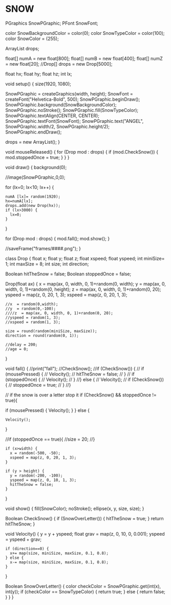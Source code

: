 # SNOW
PGraphics SnowPGraphic;
PFont SnowFont;

color SnowBackgroundColor = color(0);
color SnowTypeColor = color(100);
color SnowColor = (255);

ArrayList<Drop> drops;

float[] numA = new float[800];
float[] numB = new float[400];
float[] numZ = new float[20];
//Drop[] drops = new Drop[5000];

float hx;
float hy;
float hz;
int lx;

void setup() {
  size(1920, 1080);

  SnowPGraphic = createGraphics(width, height);
  SnowFont = createFont("Helvetica-Bold", 500);
  SnowPGraphic.beginDraw();
  SnowPGraphic.background(SnowBackgroundColor);
  SnowPGraphic.noStroke();
  SnowPGraphic.fill(SnowTypeColor);
  SnowPGraphic.textAlign(CENTER, CENTER);
  SnowPGraphic.textFont(SnowFont);
  SnowPGraphic.text("ANGEL", SnowPGraphic.width/2, SnowPGraphic.height/2);
  SnowPGraphic.endDraw();

  drops = new ArrayList<Drop>();
}


void mouseReleased() {
  for (Drop mod : drops) {
    if (mod.CheckSnow()) {
      mod.stoppedOnce = true;
    }
  }
}

void draw() {
  background(0);

  //image(SnowPGraphic,0,0);

  for (lx=0; lx<10; lx++) {

    numA [lx]= random(1920);
    hx=numA[lx]; 
    drops.add(new Drop(hx));
    if (lx>3000) {
      lx=0;
    }
  }


  for (Drop mod : drops) {
    mod.fall();
    mod.show();
  }

  //saveFrame("frames/####.png");
}


class Drop {
  float x;
  float y;
  float z;
  float xspeed;
  float yspeed;
  int miniSize= 1;
  int maxSize = 8;
  int size;
  int direction;



  Boolean hitTheSnow = false;
  Boolean stoppedOnce = false;

  Drop(float ax) {
    x  = map(ax, 0, width, 0, 1)+random(0, width);
    y  = map(ax, 0, width, 0, 1)+random(0, height);
    z  = map(ax, 0, width, 0, 1)+random(0, 20);
    yspeed = map(z, 0, 20, 1, 3);
    xspeed = map(z, 0, 20, 1, 3);
    
    //x  = random(0,width);
    //y  = random(0,-100);
    ////z  = map(ax, 0, width, 0, 1)+random(0, 20);
    //yspeed = random(1, 3);
    //xspeed = random(1, 3);
    
    size = round(random(miniSize, maxSize));
    direction = round(random(0, 1));

    //delay = 200;
    //age = 0;
  }

     

  void fall() {
    //print("fall");
    //CheckSnow();
    //if (CheckSnow()) {
    //  if (mousePressed) {
    //    Velocity();
    //    hitTheSnow = false;
    //  }
    //  if (stoppedOnce) {
    //    Velocity();
    //  }
    //} else { 
    //  Velocity();
    //  if (CheckSnow()) {
    //    stoppedOnce = true;
    //  }
    //}

// if the snow is over a letter stop it
if (CheckSnow() && stoppedOnce != true){
  
  if (mousePressed) {
    Velocity();
  } 
} else {
  
    Velocity();
  
}

//if (stoppedOnce == true){
//size = 20;
//}



    if (x>width) {
      x = random(-500, -50);
      xspeed = map(z, 0, 20, 1, 3);
    }

    if (y > height) {
      y = random(-200, -100);
      yspeed = map(z, 0, 10, 1, 3);
      hitTheSnow = false;
    }
  }



  void show() {
    fill(SnowColor);
    noStroke();
    ellipse(x, y, size, size);
  }


  Boolean CheckSnow() {
    if (SnowOverLetter()) {
      hitTheSnow = true;
    }
    return hitTheSnow;
  }

  void Velocity() {
    y = y + yspeed;
    float grav = map(z, 0, 10, 0, 0.001);
    yspeed = yspeed + grav;

    if (direction==0) {
      x+= map(size, miniSize, maxSize, 0.1, 0.8);
    } else {
      x-= map(size, miniSize, maxSize, 0.1, 0.8);
    }
  }

  Boolean SnowOverLetter() {
    color checkColor = SnowPGraphic.get(int(x), int(y));
    if (checkColor == SnowTypeColor) {
      return true;
    } else {
      return false;
    }
  }
}
